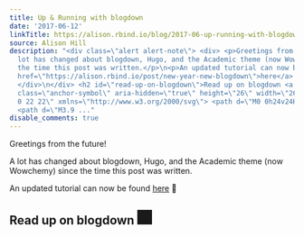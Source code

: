 ```yaml
---
title: Up & Running with blogdown
date: '2017-06-12'
linkTitle: https://alison.rbind.io/blog/2017-06-up-running-with-blogdown/
source: Alison Hill
description: "<div class=\"alert alert-note\"> <div> <p>Greetings from the future!</p>\n<p>A
  lot has changed about blogdown, Hugo, and the Academic theme (now Wowchemy) since
  the time this post was written.</p>\n<p>An updated tutorial can now be found <a
  href=\"https://alison.rbind.io/post/new-year-new-blogdown\">here</a> \U0001F389</p>
  </div>\n</div> <h2 id=\"read-up-on-blogdown\">Read up on blogdown <a href=\"#read-up-on-blogdown\"><svg
  class=\"anchor-symbol\" aria-hidden=\"true\" height=\"26\" width=\"26\" viewBox=\"0
  0 22 22\" xmlns=\"http://www.w3.org/2000/svg\"> <path d=\"M0 0h24v24H0z\" fill=\"currentColor\"></path>
  <path d=\"M3.9 ..."
disable_comments: true
---
```

<div class="alert alert-note"> <div> <p>Greetings from the future!</p>
<p>A lot has changed about blogdown, Hugo, and the Academic theme (now Wowchemy) since the time this post was written.</p>
<p>An updated tutorial can now be found <a href="https://alison.rbind.io/post/new-year-new-blogdown">here</a> 🎉</p> </div>
</div> <h2 id="read-up-on-blogdown">Read up on blogdown <a href="#read-up-on-blogdown"><svg class="anchor-symbol" aria-hidden="true" height="26" width="26" viewBox="0 0 22 22" xmlns="http://www.w3.org/2000/svg"> <path d="M0 0h24v24H0z" fill="currentColor"></path> <path d="M3.9 ...